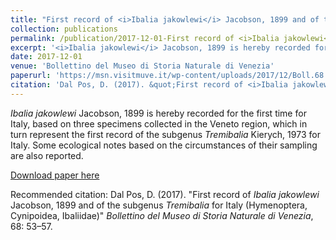 ```yaml
---
title: "First record of <i>Ibalia jakowlewi</i> Jacobson, 1899 and of the subgenus <i>Tremibalia</i> for Italy (Hymenoptera, Cynipoidea, Ibaliidae)"
collection: publications
permalink: /publication/2017-12-01-First record of <i>Ibalia jakowlewi</i> Jacobson, 1899 and of the subgenus <i>Tremibalia</i> for Italy (Hymenoptera, Cynipoidea, Ibaliidae)
excerpt: '<i>Ibalia jakowlewi</i> Jacobson, 1899 is hereby recorded for the first time for Italy, based on three specimens collected in the Veneto region, which in turn represent the first record of the subgenus <i>Tremibalia</i> Kierych, 1973 for Italy. Some ecological notes based on the circumstances of their sampling are also reported'
date: 2017-12-01
venue: 'Bollettino del Museo di Storia Naturale di Venezia'
paperurl: 'https://msn.visitmuve.it/wp-content/uploads/2017/12/Boll.68.2017.6.pdf'
citation: 'Dal Pos, D. (2017). &quot;First record of <i>Ibalia jakowlewi</i> Jacobson, 1899 and of the subgenus <i>Tremibalia</i> for Italy (Hymenoptera, Cynipoidea, Ibaliidae).&quot; <i>Bollettino del Museo di Storia Naturale di Venezia</i>, 68: 53–57.'
---
```

<i>Ibalia jakowlewi</i> Jacobson, 1899 is hereby recorded for the first time for Italy, based on three specimens collected in the Veneto region, which in turn represent the first record of the subgenus <i>Tremibalia</i> Kierych, 1973 for Italy. Some ecological notes based on the circumstances of their sampling are also reported.

[Download paper here](https://msn.visitmuve.it/wp-content/uploads/2017/12/Boll.68.2017.6.pdf)

Recommended citation: Dal Pos, D. (2017). "First record of <i>Ibalia jakowlewi</i> Jacobson, 1899 and of the subgenus <i>Tremibalia</i> for Italy (Hymenoptera, Cynipoidea, Ibaliidae)" <i>Bollettino del Museo di Storia Naturale di Venezia</i>, 68: 53–57.